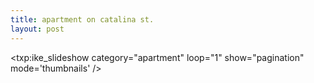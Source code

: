 ```yaml
---
title: apartment on catalina st.    
layout: post
---
```


<txp:ike_slideshow category="apartment" loop="1" show="pagination" mode='thumbnails' />